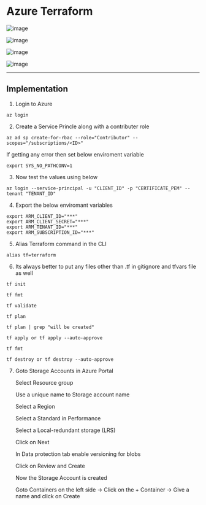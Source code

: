 # Azure Terraform         
       
![image](https://github.com/Pavan-1997/Azure_Terraform/assets/32020205/fd66e570-1cce-4876-8631-97409d0c6715)

![image](https://github.com/Pavan-1997/Azure_Terraform/assets/32020205/48704f65-2535-419d-8d21-d96f42af787d)

![image](https://github.com/Pavan-1997/Azure_Terraform/assets/32020205/f84dbd09-fc3c-4615-84b4-4407fb6e577e)

![image](https://github.com/Pavan-1997/Azure_Terraform/assets/32020205/ec625ac0-74d7-4c90-beb2-0b72ec5aaab1)

---    
 
## Implementation

1. Login to Azure
```
az login 
```

2. Create a Service Princle along with a contributer role
```
az ad sp create-for-rbac --role="Contributor" --scopes="/subscriptions/<ID>"
```
  If getting any error then set below enviroment variable
```
export SYS_NO_PATHCONV=1
```

3. Now test the values using below 
```
az login --service-principal -u "CLIENT_ID" -p "CERTIFICATE_PEM" --tenant "TENANT_ID"
```
4. Export the below enviromant variables
```
export ARM_CLIENT_ID="***"
export ARM_CLIENT_SECRET="***"
export ARM_TENANT_ID="***"
export ARM_SUBSCRIPTION_ID="***"
````

5. Alias Terraform command in the CLI
```
alias tf=terraform
```

6. Its always better to put any files other than .tf in gitignore and tfvars file as well
```
tf init
```
```
tf fmt
```
```
tf validate
```
```
tf plan
```
```
tf plan | grep "will be created"
```
```
tf apply or tf apply --auto-approve
```
```
tf fmt
```
```
tf destroy or tf destroy --auto-approve
```
7. Goto Storage Accounts in Azure Portal 

    Select Resource group
    
    Use a unique name to Storage account name
    
    Select a Region
    
    Select a Standard in Performance
    
    Select a Local-redundant storage (LRS)
    
    Click on Next
    
    In Data protection tab enable versioning for blobs
    
    Click on Review and Create
    
    Now the Storage Account is created
    
    Goto Containers on the left side -> Click on the + Container -> Give a name and click on Create
  
